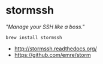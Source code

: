 # stormssh

_"Manage your SSH like a boss."_

```
brew install stormssh
```

* http://stormssh.readthedocs.org/
* https://github.com/emre/storm
